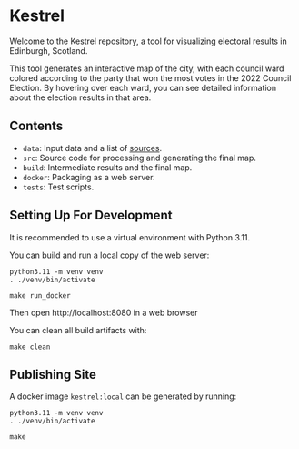 # Kestrel

Welcome to the Kestrel repository, a tool for visualizing electoral results in Edinburgh, Scotland.

This tool generates an interactive map of the city, with each council ward colored according to the party that won the most votes in the 2022 Council Election. By hovering over each ward, you can see detailed information about the election results in that area.

## Contents

- `data`: Input data and a list of [sources](data/SOURCES.md).
- `src`: Source code for processing and generating the final map.
- `build`: Intermediate results and the final map.
- `docker`: Packaging as a web server.
- `tests`: Test scripts.

## Setting Up For Development

It is recommended to use a virtual environment with Python 3.11.

You can build and run a local copy of the web server:

```
python3.11 -m venv venv
. ./venv/bin/activate

make run_docker
```
Then open  http://localhost:8080 in a web browser


You can clean all build artifacts with:

```
make clean
```

## Publishing Site
A docker image `kestrel:local` can be generated by running:
```
python3.11 -m venv venv
. ./venv/bin/activate

make
```